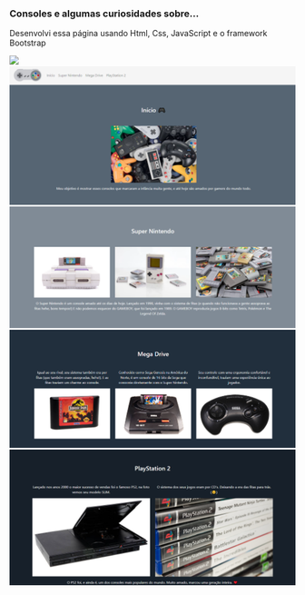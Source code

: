 <h3>Consoles e algumas curiosidades sobre...</h3>
<p>Desenvolvi essa página usando Html, Css, JavaScript e o framework Bootstrap</p>
<img src="gamebootstrap.gif">
<img src="cap1.png">
<img src="cap2.png">
<img src="cap3.png">
<img src="cap4.png">

